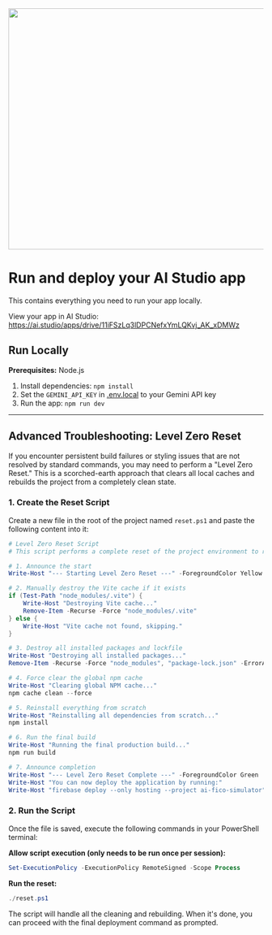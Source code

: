 <div align="center">
<img width="1200" height="475" alt="GHBanner" src="https://github.com/user-attachments/assets/0aa67016-6eaf-458a-adb2-6e31a0763ed6" />
</div>

# Run and deploy your AI Studio app

This contains everything you need to run your app locally.

View your app in AI Studio: https://ai.studio/apps/drive/11iFSzLq3lDPCNefxYmLQKvj_AK_xDMWz

## Run Locally

**Prerequisites:**  Node.js


1. Install dependencies:
   `npm install`
2. Set the `GEMINI_API_KEY` in [.env.local](.env.local) to your Gemini API key
3. Run the app:
   `npm run dev`

---

## Advanced Troubleshooting: Level Zero Reset

If you encounter persistent build failures or styling issues that are not resolved by standard commands, you may need to perform a "Level Zero Reset." This is a scorched-earth approach that clears all local caches and rebuilds the project from a completely clean state.

### 1. Create the Reset Script

Create a new file in the root of the project named `reset.ps1` and paste the following content into it:

```powershell
# Level Zero Reset Script
# This script performs a complete reset of the project environment to resolve stubborn build issues.

# 1. Announce the start
Write-Host "--- Starting Level Zero Reset ---" -ForegroundColor Yellow

# 2. Manually destroy the Vite cache if it exists
if (Test-Path "node_modules/.vite") {
    Write-Host "Destroying Vite cache..."
    Remove-Item -Recurse -Force "node_modules/.vite"
} else {
    Write-Host "Vite cache not found, skipping."
}

# 3. Destroy all installed packages and lockfile
Write-Host "Destroying all installed packages..."
Remove-Item -Recurse -Force "node_modules", "package-lock.json" -ErrorAction SilentlyContinue

# 4. Force clear the global npm cache
Write-Host "Clearing global NPM cache..."
npm cache clean --force

# 5. Reinstall everything from scratch
Write-Host "Reinstalling all dependencies from scratch..."
npm install

# 6. Run the final build
Write-Host "Running the final production build..."
npm run build

# 7. Announce completion
Write-Host "--- Level Zero Reset Complete ---" -ForegroundColor Green
Write-Host "You can now deploy the application by running:"
Write-Host "firebase deploy --only hosting --project ai-fico-simulator" -ForegroundColor Cyan
```

### 2. Run the Script

Once the file is saved, execute the following commands in your PowerShell terminal:

**Allow script execution (only needs to be run once per session):**
```powershell
Set-ExecutionPolicy -ExecutionPolicy RemoteSigned -Scope Process
```

**Run the reset:**
```powershell
./reset.ps1
```

The script will handle all the cleaning and rebuilding. When it's done, you can proceed with the final deployment command as prompted.